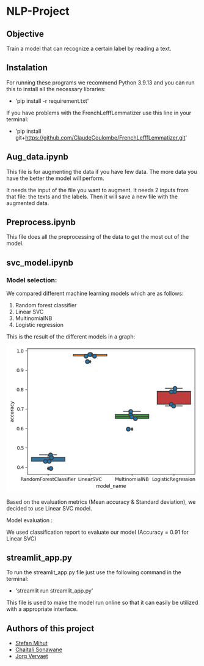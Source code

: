 # NLP-Project

## Objective

Train a model that can recognize a certain label by reading a text.

## Instalation

For running these programs we recommend Python 3.9.13 and you can run this to install all the necessary libraries:
- 'pip install -r requirement.txt'

If you have problems with the FrenchLefffLemmatizer use this line in your terminal:
- 'pip install git+https://github.com/ClaudeCoulombe/FrenchLefffLemmatizer.git'




## Aug_data.ipynb

This file is for augmenting the data if you have few data. The more data you have the better the model will perform.

It needs the input of the file you want to augment.
It needs 2 inputs from that file: the texts and the labels.
Then it will save a new file with the augmented data.

## Preprocess.ipynb

This file does all the preprocessing of the data to get the most out of the model.

## svc_model.ipynb

### Model selection:

We compared different machine learning models which are as follows:

1. Random forest classifier
2. Linear SVC
3. MultinomialNB
4. Logistic regression

This is the result of the different models in a graph:


![alt text](pic/models.png)

Based on the evaluation metrics (Mean accuracy & Standard deviation), we decided to use Linear SVC model.

Model evaluation :

We used classification report to evaluate our model (Accuracy = 0.91 for Linear SVC)

## streamlit_app.py

To run the streamlit_app.py file just use the following command in the terminal:
- 'streamlit run streamlit_app.py'

This file is used to make the model run online so that it can easily be utilized with a appropriate interface.


## Authors of this project

* [Stefan Mihut](https://github.com/StefanMihut)
* [Chaitali Sonawane](https://github.com/Chaitali1290)
* [Jorg Vervaet](https://github.com/JorgVervaet)


